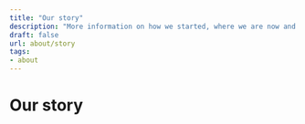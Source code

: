 ```yaml
---
title: "Our story"
description: "More information on how we started, where we are now and where we're going"
draft: false
url: about/story
tags:
- about
---
```


# Our story
